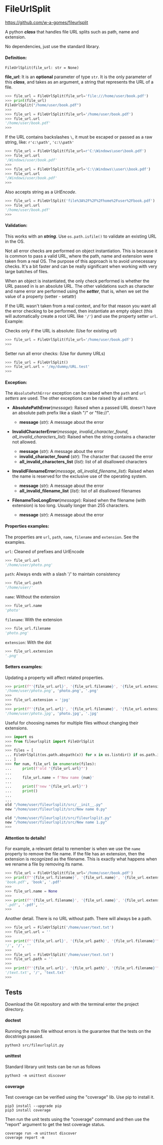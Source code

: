 # FileUrlSplit

https://github.com/w-a-gomes/fileurlsplit

A python ***class*** that handles file URL splits such as path, name and 
extension.

No dependencies, just use the standard library.

#### Definition:

```
FileUrlSplit(file_url: str = None)
``` 

**file_url**: It is an **optional** parameter of type `str`. 
It is the only parameter of this ***class***, and takes as an argument, a 
string that represents the URL of a file.
```Python console
>>> file_url = FileUrlSplit(file_url='file:///home/user/book.pdf')
>>> print(file_url)
FileUrlSplit("/home/user/book.pdf")
>>>
>>> file_url = FileUrlSplit(file_url='/home/user/book.pdf')
>>> file_url.url
'/home/user/book.pdf'
>>> 
```

If the URL contains backslashes ` \ `, it must be escaped or passed as a raw 
string, like: `r'c:\path'`, `'c:\\path'`
```Python console
>>> file_url = FileUrlSplit(file_url=r'C:\Windows\user\book.pdf')
>>> file_url.url
'/Windows/user/book.pdf'
>>>
>>> file_url = FileUrlSplit(file_url='C:\\Windows\\user\\book.pdf')
>>> file_url.url
'/Windows/user/book.pdf'
>>> 
```

Also accepts string as a *UrlEncode*.

```Python console
>>> file_url = FileUrlSplit('file%3A%2F%2F%2Fhome%2Fuser%2Fbook.pdf')
>>> file_url.url
'/home/user/book.pdf'
>>> 
```

#### Validation:
This works with an ***string***. Use `os.path.isfile()` to validate 
an existing URL in the OS.

Not all error checks are performed on object instantiation. 
This is because it is common to pass a valid URL, where the path, name and 
extension were taken from a real OS. The purpose of this approach is to avoid 
unnecessary checks. It's a bit faster and can be really significant when 
working with very large batches of files.

When an object is instantiated, the only check performed is whether the URL 
passed in is an absolute URL. The other validations such as character and name 
error are performed using the ***setter***, that is, when we set the value of a 
property (setter - setattr)

If the URL wasn't taken from a real context, and for that reason you want all 
the error checking to be performed, then instantiate an empty object 
(this will automatically create a root URL like `'/'`) and use the property 
setter `url`. Example:

Checks only if the URL is absolute: (Use for existing url)
```Python console
>>> file_url = FileUrlSplit(file_url='/home/user/book.pdf')
>>>
```

Setter run all error checks: (Use for dummy URLs)
```Python console
>>> file_url = FileUrlSplit()
>>> file_url.url = '/my/dummy/URL.test'
>>>
```

#### Exception:
The `AbsolutePathError` exception can be raised when the `path` and `url` 
*setters* are used. The other exceptions can be raised by all *setters*.

- **AbsolutePathError**(*message*):
  Raised when a passed URL doesn't have 
  an absolute path prefix like a slash "/" or "file://".
    - **message** (*str*): A message about the error


- **InvalidCharacterError**(*message, invalid_character_found,
  all_invalid_characters_list*):
  Raised when the string contains a character not allowed.
    - **message** (*str*): A message about the error
    - **invalid_character_found** (*str*): The character that caused the error
    - **all_invalid_characters_list** (*list*): list of all disallowed characters


- **InvalidFilenameError**(*message, all_invalid_filename_list*):
  Raised when the name is reserved for the exclusive use of the operating 
  system.
    - **message** (*str*): A message about the error
    - **all_invalid_filename_list** (*list*): list of all disallowed filenames


- **FilenameTooLongError**(*message*):
  Raised when the filename (with extension) is too long. Usually longer than 
  255 characters.
    - **message** (*str*): A message about the error

#### Properties examples:
The properties are `url`, `path`, `name`, `filename` and `extension`. See 
the examples.

`url`: Cleaned of prefixes and UrlEncode
```Python console
>>> file_url.url
'/home/user/photo.png'
```
`path`: Always ends with a slash '/' to maintain consistency
```Python console
>>> file_url.path
'/home/user/'
```
`name`: Without the extension
```Python console
>>> file_url.name
'photo'
```
`filename`: With the extension
```Python console
>>> file_url.filename
'photo.png'
```
`extension`: With the dot
```Python console
>>> file_url.extension
'.png'
```
#### Setters examples:
Updating a property will affect related properties.
```Python console
>>> print(f"'{file_url.url}', '{file_url.filename}', '{file_url.extension}'")
'/home/user/photo.png', 'photo.png', '.png'
>>>
>>> file_url.extension = 'jpg'
>>>
>>> print(f"'{file_url.url}', '{file_url.filename}', '{file_url.extension}'")
'/home/user/photo.jpg', 'photo.jpg', '.jpg'
```
Useful for choosing names for multiple files without changing their extensions.
```Python console
>>> import os
>>> from fileurlsplit import FileUrlSplit
>>>
>>> files = [
... FileUrlSplit(os.path.abspath(x)) for x in os.listdir() if os.path.isfile(x)
... ]
>>> for num, file_url in enumerate(files):
...     print(f'old "{file_url.url}"')
...
...     file_url.name = f'New name {num}'
...
...     print(f'new "{file_url.url}"')
...     print()
...     
... 
old "/home/user/fileurlsplit/src/__init__.py"
new "/home/user/fileurlsplit/src/New name 0.py"

old "/home/user/fileurlsplit/src/fileurlsplit.py"
new "/home/user/fileurlsplit/src/New name 1.py"
>>>
```

#### Attention to details!
For example, a relevant detail to remember is when we 
use the `name` property to remove the file name. If the file has an extension, 
then the extension is recognized as the filename. 
This is exactly what happens when we rename a file by removing 
its name.
```Python console
>>> file_url = FileUrlSplit(file_url='/home/user/book.pdf')
>>> print(f"'{file_url.filename}', '{file_url.name}', '{file_url.extension}'")
'book.pdf', 'book', '.pdf'
>>> 
>>> file_url.name = None
>>> 
>>> print(f"'{file_url.filename}', '{file_url.name}', '{file_url.extension}'")
'.pdf', '.pdf', ''
>>> 
```
Another detail. There is no URL without path. There will always be a path.
```Python console
>>> file_url = FileUrlSplit('/home/user/text.txt')
>>> file_url.url = ''
>>> 
>>> print(f"'{file_url.url}', '{file_url.path}', '{file_url.filename}'")
'/', '/', ''
>>> 
>>> file_url = FileUrlSplit('/home/user/text.txt')
>>> file_url.path = ''
>>> 
>>> print(f"'{file_url.url}', '{file_url.path}', '{file_url.filename}'")
'/text.txt', '/', 'text.txt'
>>> 
```
## Tests
Download the Git repository and with the terminal enter the 
project directory.

#### doctest
Running the main file without errors is the guarantee that the tests on 
the docstrings passed.
```console
python3 src/fileurlsplit.py
```

#### unittest
Standard library unit tests can be run as follows
```console
python3 -m unittest discover
```

#### coverage
Test coverage can be verified using the "coverage" lib. 
Use pip to install it.
```console
pip3 install --upgrade pip
pip3 install coverage
```
Then run the unit tests using the "coverage" command and then use the 
"report" argument to get the test coverage status.
```console
coverage run -m unittest discover
coverage report -m
```
